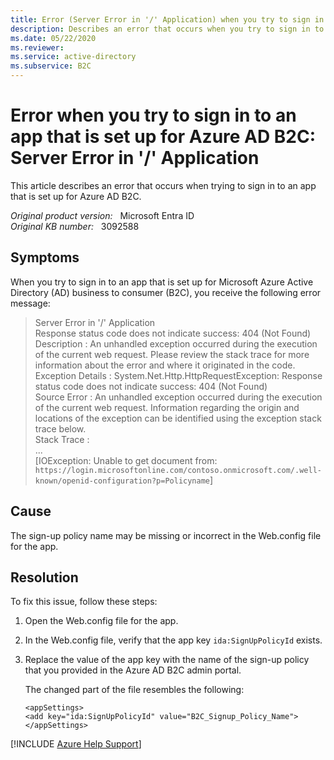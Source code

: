 ```yaml
---
title: Error (Server Error in '/' Application) when you try to sign in to an app that is set up for Azure AD B2C
description: Describes an error that occurs when you try to sign in to an app that is set up for Azure AD B2C.
ms.date: 05/22/2020
ms.reviewer: 
ms.service: active-directory
ms.subservice: B2C
---
```

# Error when you try to sign in to an app that is set up for Azure AD B2C: Server Error in '/' Application

This article describes an error that occurs when trying to sign in to an app that is set up for Azure AD B2C.

_Original product version:_ &nbsp; Microsoft Entra ID  
_Original KB number:_ &nbsp; 3092588

## Symptoms

When you try to sign in to an app that is set up for Microsoft Azure Active Directory (AD) business to consumer (B2C), you receive the following error message:

> Server Error in '/' Application  
 Response status code does not indicate success: 404 (Not Found)  
 Description : An unhandled exception occurred during the execution of the current web request. Please review the stack trace for more information about the error and where it originated in the code.  
 Exception Details : System.Net.Http.HttpRequestException: Response status code does not indicate success: 404 (Not Found)  
 Source Error : An unhandled exception occurred during the execution of the current web request. Information regarding the origin and locations of the exception can be identified using the exception stack trace below.  
 Stack Trace :  
 ...  
 [IOException: Unable to get document from: `https://login.microsoftonline.com/contoso.onmicrosoft.com/.well-known/openid-configuration?p=Policyname`]  

## Cause

The sign-up policy name may be missing or incorrect in the Web.config file for the app.

## Resolution

To fix this issue, follow these steps:

1. Open the Web.config file for the app.
2. In the Web.config file, verify that the app key `ida:SignUpPolicyId` exists.
3. Replace the value of the app key with the name of the sign-up policy that you provided in the Azure AD B2C admin portal.

    The changed part of the file resembles the following:

    ```console
    <appSettings>
    <add key="ida:SignUpPolicyId" value="B2C_Signup_Policy_Name">
    </appSettings>
    ```

[!INCLUDE [Azure Help Support](../../../includes/azure-help-support.md)]
